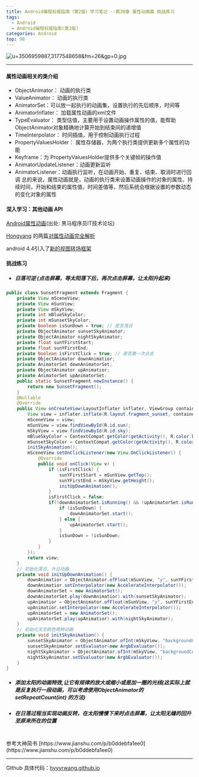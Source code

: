 ```yaml
---
title: Android编程权威指南（第2版）学习笔记 --第30章 属性动画篇 挑战练习
tags:
  - Android
  - Android编程权威指南(第2版)
categories: Android
top: 98
---
```

![u=3506959887,3177548658&fm=26&gp=0.jpg](https://upload-images.jianshu.io/upload_images/9140378-1616005242b22d1b.jpg?imageMogr2/auto-orient/strip%7CimageView2/2/w/1240)
***
<!--more-->

#### 属性动画相关的类介绍

+ ObjectAnimator： 动画的执行类
+ ValueAnimator： 动画的执行类
+ AnimatorSet：可以放一起执行的动画集，设置执行的先后顺序，时间等
+ AnimatorInflater： 加载属性动画的xml文件
+ TypeEvaluator： 类型估值，主要用于设置动画操作属性的值，能帮助ObjectAnimator对象精确地计算开始到结束间的递增值
+ TimeInterpolator： 时间插值，用于控制动画执行过程
+ PropertyValuesHolder： 属性存储器，为两个执行类提供更新多个属性的功能
+ Keyframe：为 PropertyValuesHolder提供多个关键帧的操作值
+ AnimatorUpdateListener：动画更新监听
+ AnimatorListener：动画执行监听，在动画开始、重复、结束、取消时进行回调
总的来说，属性动画就是，动画的执行类来设置动画操作的对象的属性、持续时间，开始和结束的属性值，时间差值等，然后系统会根据设置的参数动态的变化对象的属性

#### 深入学习：其他动画 API
[Android属性动画](http://bbs.itheima.com/thread-172632-1-1.html)(出处: 黑马程序员IT技术论坛)

[Hongyang](https://blog.csdn.net/lmj623565791) 的两篇[对属性动画完全解析](http://blog.csdn.net/lmj623565791/article/details/38067475)

android 4.4引入了[新的视图转场框架](https://www.jianshu.com/p/98f2ec280945)

#### 挑战练习
+ ##### 日落可逆 (点击屏幕，等太阳落下后，再次点击屏幕，让太阳升起来)
```java
public class SunsetFragment extends Fragment {
    private View mSceneView;
    private View mSunView;
    private View mSkyView;
    private int mBlueSkyColor;
    private int mSunsetSkyColor;
    private boolean isSunDown = true; // 是否落日
    private ObjectAnimator sunsetSkyAnimator;
    private ObjectAnimator nightSkyAnimator;
    private float sunYFirstStart;
    private float sunYFirstEnd;
    private boolean isFirstClick = true; // 是否第一次点击
    private ObjectAnimator downAnimatior;
    private AnimatorSet downAnimatorSet;
    private ObjectAnimator upAnimatior;
    private AnimatorSet upAnimatorSet;
    public static SunsetFragment newInstance() {
        return new SunsetFragment();
    }
    @Nullable
    @Override
    public View onCreateView(LayoutInflater inflater, ViewGroup container, Bundle savedInstanceState) {
        View view = inflater.inflate(R.layout.fragment_sunset, container, false);
        mSceneView = view;
        mSunView = view.findViewById(R.id.sun);
        mSkyView = view.findViewById(R.id.sky);
        mBlueSkyColor = ContextCompat.getColor(getActivity(), R.color.blue_sky);
        mSunsetSkyColor = ContextCompat.getColor(getActivity(), R.color.sunset_sky);
        initSkyAnimation();
        mSceneView.setOnClickListener(new View.OnClickListener() {
            @Override
            public void onClick(View v) {
                if (isFirstClick) {
                    sunYFirstStart = mSunView.getTop();
                    sunYFirstEnd = mSkyView.getHeight();
                    initUpDownAnimation();
                }
                isFirstClick = false;
                if(!downAnimatorSet.isRunning() && !upAnimatorSet.isRunning()){
                    if (isSunDown) {
                        downAnimatorSet.start();
                    } else {
                        upAnimatorSet.start();
                    }
                    isSunDown = !isSunDown;
                }
            }
        });
        return view;
    }
    // 初始化落日，升日动画
    private void initUpDownAnimation() {
        downAnimatior = ObjectAnimator.ofFloat(mSunView, "y", sunYFirstStart, sunYFirstEnd).setDuration(3000);
        downAnimatior.setInterpolator(new AccelerateInterpolator());
        downAnimatorSet = new AnimatorSet();
        downAnimatorSet.play(downAnimatior).with(sunsetSkyAnimator);
        upAnimatior = ObjectAnimator.ofFloat(mSunView, "y", sunYFirstEnd, sunYFirstStart).setDuration(3000);
        upAnimatior.setInterpolator(new AccelerateInterpolator());
        upAnimatorSet = new AnimatorSet();
        upAnimatorSet.play(upAnimatior).with(nightSkyAnimator);
    }
    // 初始化天空颜色两种动画
    private void initSkyAnimation() {
        sunsetSkyAnimator = ObjectAnimator.ofInt(mSkyView, "backgroundColor", mBlueSkyColor, mSunsetSkyColor).setDuration(3000);
        sunsetSkyAnimator.setEvaluator(new ArgbEvaluator());
        nightSkyAnimator = ObjectAnimator.ofInt(mSkyView, "backgroundColor", mSunsetSkyColor, mBlueSkyColor).setDuration(3000);
        nightSkyAnimator.setEvaluator(new ArgbEvaluator());
    }
}
```

+ ##### 添加太阳的动画特效,让它有规律的放大或缩小或是加一圈的光线(这实际上就是反复执行一段动画，可以考虑使用ObjectAnimator的setRepeatCount(int) 的方法)

+ ##### 在日落过程当实现动画反转，在太阳慢慢下来时点击屏幕，让太阳无缝的回升至原来所在的位置
<br>
参考大神简书 [https://www.jianshu.com/p/b0ddebfa1ee0](https://www.jianshu.com/p/b0ddebfa1ee0)

***
GIthub 具体代码：[hyyyrwang.github.io](https://github.com/wanghao15536870732/Android-programming-authority-guide/tree/master/Sunset)
